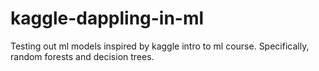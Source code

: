 # kaggle-dappling-in-ml
Testing out ml models inspired by kaggle intro to ml course. Specifically, random forests and decision trees.

